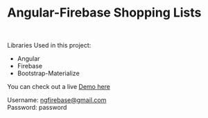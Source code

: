 # Angular-Firebase Shopping Lists
<br />

Libraries Used in this project:
<br />

<ul>
    <li>Angular</li>
    <li>Firebase</li>
    <li>Bootstrap-Materialize</li>
</ul>


You can check out a live <a href="">Demo here</a><br/>

Username: ngfirebase@gmail.com <br/>
Password: password <br/>